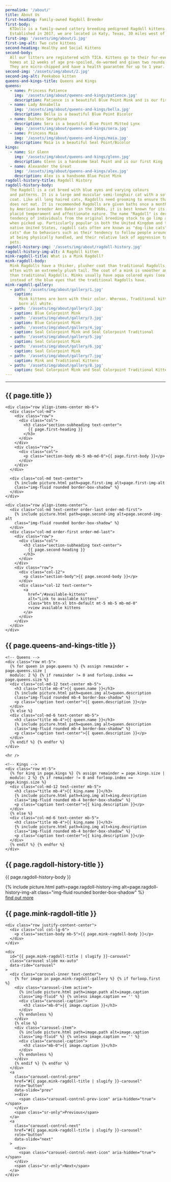 ```yaml
---
permalink: '/about/'
title: About Us
first-heading: Family-owned Ragdoll Breeder
first-body:
  KTDolls is a family-owned cattery breeding pedigreed Ragdoll kittens.
  Established in 2017, we are located in Katy, Texas, 30 miles west of downtown Houston.
first-img: '/assets/img/about/1.jpg'
first-img-alt: Two cute kittens
second-heading: Healthy and Social Kittens
second-body:
  All our litters are registered with TICA. Kittens go to their fur-ever
  homes at 12 weeks of age pre-spoiled, de-wormed and given two rounds of kitten vaccines.
  They are micro-chipped and have a health guarantee for up to 1 year.
second-img: '/assets/img/about/2.jpg'
second-img-alt: Peekaboo kitten
queens-and-kings-title: Queens and Kings
queens:
  - name: Princess Patience
    img: '/assets/img/about/queens-and-kings/patience.jpg'
    description: Patience is a beautiful Blue Point Mink and is our first Queen
  - name: Lady Annabella
    img: '/assets/img/about/queens-and-kings/bella.jpg'
    description: Bella is a beautiful Blue Point Bicolor
  - name: Duchess Seraphina
    description: Sera is a beautiful Blue Point Mitted Lynx
    img: '/assets/img/about/queens-and-kings/sera.jpg'
  - name: Princess Maia
    img: '/assets/img/about/queens-and-kings/maia.jpg'
    description: Maia is a beautiful Seal Point/Bicolor
kings:
  - name: Sir Glenn
    img: '/assets/img/about/queens-and-kings/glenn.jpg'
    description: Glenn is a handsome Seal Point and is our first King
  - name: Alexander the Great
    img: '/assets/img/about/queens-and-kings/alex.jpg'
    description: Alex is a handsome Blue Point Mink
ragdoll-history-title: Ragdoll History
ragdoll-history-body:
  The Ragdoll is a cat breed with blue eyes and varying colours
  and patterns. It is a large and muscular semi-longhair cat with a soft and silky
  coat. Like all long haired cats, Ragdolls need grooming to ensure that their fur
  does not mat. It is recommended Ragdolls are given baths once a month. Developed
  by American breeder Ann Baker in the 1960s, it is best known for its docile and
  placid temperament and affectionate nature. The name "Ragdoll" is derived from the
  tendency of individuals from the original breeding stock to go limp and relaxed
  when picked up. Particularly popular in both the United Kingdom and the breed's
  native United States, ragdoll cats often are known as "dog-like cats" or "puppy-like
  cats" due to behaviors such as their tendency to follow people around, their ease
  at being physically handled, and their relative lack of aggression toward other
  pets.
ragdoll-history-img: '/assets/img/about/ragdoll-history.jpg'
ragdoll-history-img-alt: A Ragdoll kitten
mink-ragdoll-title: What is a Mink Ragdoll?
mink-ragdoll-body:
  Mink Ragdolls have a thicker, plusher coat than traditional Ragdolls,
  often with an extremely plush tail. The coat of a mink is smoother and much softer
  than traditional Ragdolls. Minks usually have aqua colored eyes (sea blue green)
  instead of the blue eyes that the traditional Ragdolls have.
mink-ragdoll-gallery:
  - path: '/assets/img/about/gallery/1.jpg'
    caption:
      Mink kittens are born with their color. Whereas, Traditional kittens are
      born all white.
  - path: '/assets/img/about/gallery/2.jpg'
    caption: Blue Colorpoint Mink
  - path: '/assets/img/about/gallery/3.jpg'
    caption: Blue Colorpoint Mink
  - path: '/assets/img/about/gallery/4.jpg'
    caption: Seal Colorpoint Mink and Seal Colorpoint Traditional
  - path: '/assets/img/about/gallery/5.jpg'
    caption: Seal Colorpoint Mink
  - path: '/assets/img/about/gallery/6.jpg'
    caption: Seal Colorpoint Mink
  - path: '/assets/img/about/gallery/7.jpg'
    caption: Mink and Traditional Kittens
  - path: '/assets/img/about/gallery/8.jpg'
    caption: Seal Colorpoint Mink and Seal Colorpoint Traditional Kittens
---
```


<section id="about">
  <div class="container">
    <hr class="hr-dark" />
    <div class="row mb-5">
      <div class="col text-center">
        <h2 class="section-heading below-hr">{{ page.title }}</h2>
      </div>
    </div>

    <div class="row align-items-center mb-6">
      <div class="col-md">
        <div class="row">
          <div class="col">
            <h3 class="section-subheading text-center">
              {{ page.first-heading }}
            </h3>
          </div>
        </div>
        <div class="row">
          <div class="col">
            <p class="section-body mb-5 mb-md-0">{{ page.first-body }}</p>
          </div>
        </div>
      </div>

      <div class="col-md text-center">
        {% include picture.html path=page.first-img alt=page.first-img-alt
        class="img-fluid rounded border-box-shadow" %}
      </div>
    </div>

    <div class="row align-items-center">
      <div class="col-md text-center order-last order-md-first">
        {% include picture.html path=page.second-img alt=page.second-img-alt
        class="img-fluid rounded border-box-shadow" %}
      </div>
      <div class="col-md order-first order-md-last">
        <div class="row">
          <div class="col">
            <h3 class="section-subheading text-center">
              {{ page.second-heading }}
            </h3>
          </div>
        </div>
        <div class="row">
          <div class="col-12">
            <p class="section-body">{{ page.second-body }}</p>
          </div>
          <div class="col-12 text-center">
            <a
              href="/#available-kittens"
              alt="Link to available kittens"
              class="btn btn-xl btn-default mt-5 mb-5 mb-md-0"
              >view available kittens
            </a>
          </div>
        </div>
      </div>
    </div>
  </div>
</section>

<section class="pt-5 pb-5">
  <div class="container">
    <div class="row">
      <div class="col text-center">
        <h2 class="section-heading">{{ page.queens-and-kings-title }}</h2>
      </div>
    </div>

    <!-- Queens -->
    <div class="row mt-5">
      {% for queen in page.queens %} {% assign remainder = page.queens.size |
      modulo: 2 %} {% if remainder != 0 and forloop.index == page.queens.size %}
      <div class="col-md-12 text-center mb-5">
        <h3 class="title mb-4">{{ queen.name }}</h3>
        {% include picture.html path=queen.img alt=queen.description
        class="img-fluid rounded mb-4 border-box-shadow" %}
        <p class="caption text-center">{{ queen.description }}</p>
      </div>
      {% else %}
      <div class="col-md-6 text-center mb-5">
        <h3 class="title mb-4">{{ queen.name }}</h3>
        {% include picture.html path=queen.img alt=queen.description
        class="img-fluid rounded mb-4 border-box-shadow" %}
        <p class="caption text-center">{{ queen.description }}</p>
      </div>
      {% endif %} {% endfor %}
    </div>

    <hr />

    <!-- Kings -->
    <div class="row mt-5">
      {% for king in page.kings %} {% assign remainder = page.kings.size |
      modulo: 2 %} {% if remainder != 0 and forloop.index == page.kings.size %}
      <div class="col-md-12 text-center mb-5">
        <h3 class="title mb-4">{{ king.name }}</h3>
        {% include picture.html path=king.img alt=king.description
        class="img-fluid rounded mb-4 border-box-shadow" %}
        <p class="caption text-center">{{ king.description }}</p>
      </div>
      {% else %}
      <div class="col-md-6 text-center mb-5">
        <h3 class="title mb-4">{{ king.name }}</h3>
        {% include picture.html path=king.img alt=king.description
        class="img-fluid rounded mb-4 border-box-shadow" %}
        <p class="caption text-center">{{ king.description }}</p>
      </div>
      {% endif %} {% endfor %}
    </div>
  </div>
</section>

<section class="bg-light-gray">
  <div class="container">
    <div class="row align-items-end">
      <div class="col text-center">
        <h2 class="section-heading">{{ page.ragdoll-history-title }}</h2>
      </div>
    </div>
    <div class="row align-items-center justify-content-center">
      <div class="col-md-6">
        <p class="section-body mb-5 mb-md-0">{{ page.ragdoll-history-body }}</p>
      </div>
      <div class="col-md-6">
        {% include picture.html path=page.ragdoll-history-img
        alt=page.ragdoll-history-img-alt class="img-fluid rounded
        border-box-shadow" %}
      </div>
    </div>
    <div class="row">
      <div class="col text-center">
        <a
          href="https://en.wikipedia.org/wiki/Ragdoll"
          target="_blank"
          alt="Link to Wikipedia article on the Ragdoll cat breed"
          class="btn btn-xl btn-default-bg-light-gray mt-5"
          >find out more
        </a>
      </div>
    </div>
  </div>
</section>

<section>
  <div class="container">
    <div class="row">
      <div class="col">
        <h2 class="section-heading text-center">
          {{ page.mink-ragdoll-title }}
        </h2>
      </div>
    </div>

    <div class="row justify-content-center">
      <div class="col col-lg-6">
        <p class="section-body mb-5">{{ page.mink-ragdoll-body }}</p>
      </div>
    </div>

    <div
      id="{{ page.mink-ragdoll-title | slugify }}-carousel"
      class="carousel slide mx-auto"
      data-ride="carousel"
    >
      <div class="carousel-inner text-center">
        {% for image in page.mink-ragdoll-gallery %} {% if forloop.first %}
        <div class="carousel-item active">
          {% include picture.html path=image.path alt=image.caption
          class="img-fluid" %} {% unless image.caption == '' %}
          <div class="carousel-caption">
            <h3 class="mb-0">{{ image.caption }}</h3>
          </div>
          {% endunless %}
        </div>
        {% else %}
        <div class="carousel-item">
          {% include picture.html path=image.path alt=image.caption
          class="img-fluid" %} {% unless image.caption == '' %}
          <div class="carousel-caption">
            <h3 class="mb-0">{{ image.caption }}</h3>
          </div>
          {% endunless %}
        </div>
        {% endif %} {% endfor %}
      </div>
      <a
        class="carousel-control-prev"
        href="#{{ page.mink-ragdoll-title | slugify }}-carousel"
        role="button"
        data-slide="prev"
        ><div>
          <span class="carousel-control-prev-icon" aria-hidden="true"></span>
        </div>
        <span class="sr-only">Previous</span>
      </a>
      <a
        class="carousel-control-next"
        href="#{{ page.mink-ragdoll-title | slugify }}-carousel"
        role="button"
        data-slide="next"
      >
        <div>
          <span class="carousel-control-next-icon" aria-hidden="true"></span>
        </div>
        <span class="sr-only">Next</span>
      </a>
    </div>
  </div>
</section>
